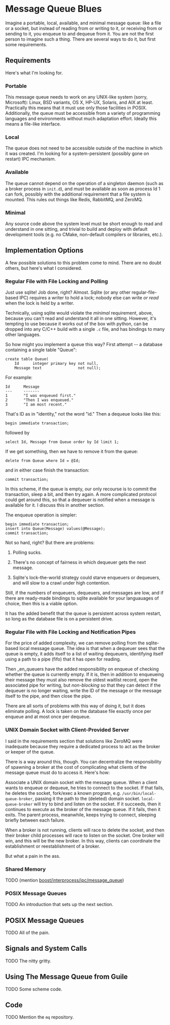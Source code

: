 Message Queue Blues
===================
Imagine a portable, local, available, and minimal message queue: like a file or
a socket, but instead of reading from or writing to it, or receiving from or
sending to it, you enqueue to and dequeue from it.  You are not the first
person to imagine such a thing.  There are several ways to do it, but first
some requirements.

Requirements
------------
Here's what I'm looking for.

### Portable
This message queue needs to work on any UNIX-like system (sorry, Microsoft):
Linux, BSD variants, OS X, HP-UX, Solaris, and AIX at least.  Practically this
means that it must use only those facilities in POSIX.  Additionally, the queue
must be accessible from a variety of programming languages and environments
without much adaptation effort.  Ideally this means a file-like interface.

### Local
The queue does not need to be accessible outside of the machine in which it was
created.  I'm looking for a system-persistent (possibly gone on restart) IPC
mechanism.

### Available
The queue cannot depend on the operation of a singleton daemon (such as a
broker process in `init.d`), and must be available as soon as process Id 1 can
fork, possibly with the additional requirement that a file system is mounted.
This rules out things like Redis, RabbitMQ, and ZeroMQ.

### Minimal
Any source code above the system level must be short enough to read and
understand in one sitting, and trivial to build and deploy with default
development tools (e.g. no CMake, non-default compilers or libraries, etc.). 

Implementation Options
----------------------
A few possible solutions to this problem come to mind.  There are no doubt
others, but here's what I considered.

### Regular File with File Locking and Polling
Just use sqlite!  Job done, right?  Almost.  Sqlite (or any other regular-file-
based IPC) requires a writer to hold a lock; nobody else can write _or read_
when the lock is held by a writer.

Technically, using sqlite would violate the _minimal_ requirement, above,
because you can't read and understand it all in one sitting.  However, it's
tempting to use because it works out of the box with python, can be dropped
into any C/C++ build with a single `.c` file, and has bindings to many other
languages.

So how might you implement a queue this way?  First attempt -- a database
containing a single table "Queue":

    create table Queue(
        Id      integer primary key not null,
        Message text                not null);
                       

For example:

    Id      Message                
    ---     -------                
    1       "I was enqueued first."
    2       "Then I was enqueued." 
    3       "I am most recent."    

That's ID as in "identity," not the word "id."  Then a dequeue looks like this:

    begin immediate transaction;

followed by

    select Id, Message from Queue order by Id limit 1;

If we get something, then we have to remove it from the queue:

    delete from Queue where Id = @Id;

and in either case finish the transaction:

    commit transaction;
    
In this scheme, if the queue is empty, our only recourse is to commit the
transaction, sleep a bit, and then try again.  A more complicated protocol
could get around this, so that a dequeuer is notified when a message is
available for it.  I discuss this in another section.

The enqueue operation is simpler:

    begin immediate transaction;
    insert into Queue(Message) values(@Message);
    commit transaction;

Not so hard, right?  But there are problems:

1. Polling sucks.

2. There's no concept of fairness in which dequeuer gets the next message.

3. Sqlite's lock-the-world strategy could starve enqueuers or dequeuers, and
   will slow to a crawl under high contention.

Still, if the numbers of enqueuers, dequeuers, and messages are low, and if
there are ready-made bindings to sqlite available for your languauages of
choice, then this is a viable option.

It has the added benefit that the queue is persistent across system restart,
so long as the database file is on a persistent drive.

### Regular File with File Locking and Notification Pipes
For the price of added complexity, we can remove polling from the sqlite-based
local message queue.  The idea is that when a dequeuer sees that the queue is
empty, it adds itself to a list of waiting dequeuers, identifying itself using
a path to a pipe (fifo) that it has open for reading.

Then _en_queuers have the added responsibility on enqueue of checking whether
the queue is currently empty.  If it is, then in addition to enqueueing their
message they must also remove the oldest waitlist record, open the associated
pipe for writing, but _non-blocking_ so that they can detect if the dequeuer is
no longer waiting, write the ID of the message or the message itself to the
pipe, and then close the pipe.

There are all sorts of problems with this way of doing it, but it does
eliminate polling.  A lock is taken on the database file exactly once per
enqueue and at most once per dequeue.

### UNIX Domain Socket with Client-Provided Server
I said in the requirements section that solutions like ZeroMQ were inadequate
because they require a dedicated process to act as the broker or keeper of the
queue.

There is a way around this, though.  You can decentralize the responsibility of
spawning a broker at the cost of complicating what clients of the message queue
must do to access it.  Here's how:

Associate a UNIX domain socket with the message queue.  When a client wants to
enqueue or dequeue, he tries to connect to the socket.  If that fails, he
deletes the socket, fork/exec a known program, e.g.
`/usr/bin/local-queue-broker`, passing it the path to the (deleted) domain
socket.  `local-queue-broker` will try to bind and listen on the socket.  If it
succeeds, then it continues to execute as the broker of the message queue.  If
it fails, then it exits.  The parent process, meanwhile, keeps trying to
connect, sleeping briefly between each failure.

When a broker is not running, clients will race to delete the socket, and then
their broker child processes will race to listen on the socket.  One broker
will win, and this will be the new broker.  In this way, clients can coordinate
the establishment or reestablishment of a broker.

But what a pain in the ass.

### Shared Memory
TODO (mention [boost/interprocess/ipc/message\_queue][boost-mq])

### POSIX Message Queues
TODO An introduction that sets up the next section.

POSIX Message Queues
--------------------
TODO All of the pain.

Signals and System Calls
------------------------
TODO The nitty gritty.

Using The Message Queue from Guile
----------------------------------
TODO Some scheme code.

Code
----
TODO Mention the `mq` repository.

[boost-mq]: https://github.com/boostorg/interprocess/blob/develop/include/boost/interprocess/ipc/message_queue.hpp
